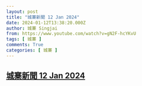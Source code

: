 ```yaml
---
layout: post
title: "城寨新聞 12 Jan 2024"
date: 2024-01-12T13:38:20.000Z
author: 城寨 Singjai
from: https://www.youtube.com/watch?v=gN2F-hcYKvU
tags: [ 城寨 ]
comments: True
categories: [ 城寨 ]
---
```

<!--1705066700000-->
[城寨新聞 12 Jan 2024](https://www.youtube.com/watch?v=gN2F-hcYKvU)
------

<div>

</div>
